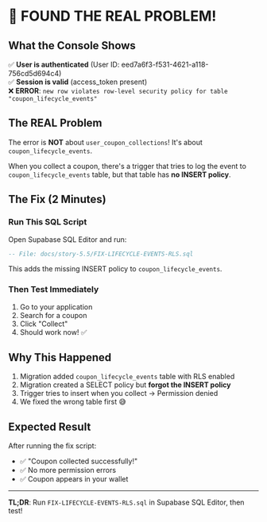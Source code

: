 # 🎯 FOUND THE REAL PROBLEM!

## What the Console Shows

✅ **User is authenticated** (User ID: eed7a6f3-f531-4621-a118-756cd5d694c4)  
✅ **Session is valid** (access_token present)  
❌ **ERROR**: `new row violates row-level security policy for table "coupon_lifecycle_events"`

## The REAL Problem

The error is **NOT** about `user_coupon_collections`! It's about `coupon_lifecycle_events`.

When you collect a coupon, there's a trigger that tries to log the event to `coupon_lifecycle_events` table, but that table has **no INSERT policy**.

## The Fix (2 Minutes)

### Run This SQL Script

Open Supabase SQL Editor and run:
```sql
-- File: docs/story-5.5/FIX-LIFECYCLE-EVENTS-RLS.sql
```

This adds the missing INSERT policy to `coupon_lifecycle_events`.

### Then Test Immediately

1. Go to your application
2. Search for a coupon
3. Click "Collect"
4. Should work now! ✅

## Why This Happened

1. Migration added `coupon_lifecycle_events` table with RLS enabled
2. Migration created a SELECT policy but **forgot the INSERT policy**
3. Trigger tries to insert when you collect → Permission denied
4. We fixed the wrong table first 😅

## Expected Result

After running the fix script:
- ✅ "Coupon collected successfully!"
- ✅ No more permission errors
- ✅ Coupon appears in your wallet

---

**TL;DR**: Run `FIX-LIFECYCLE-EVENTS-RLS.sql` in Supabase SQL Editor, then test!